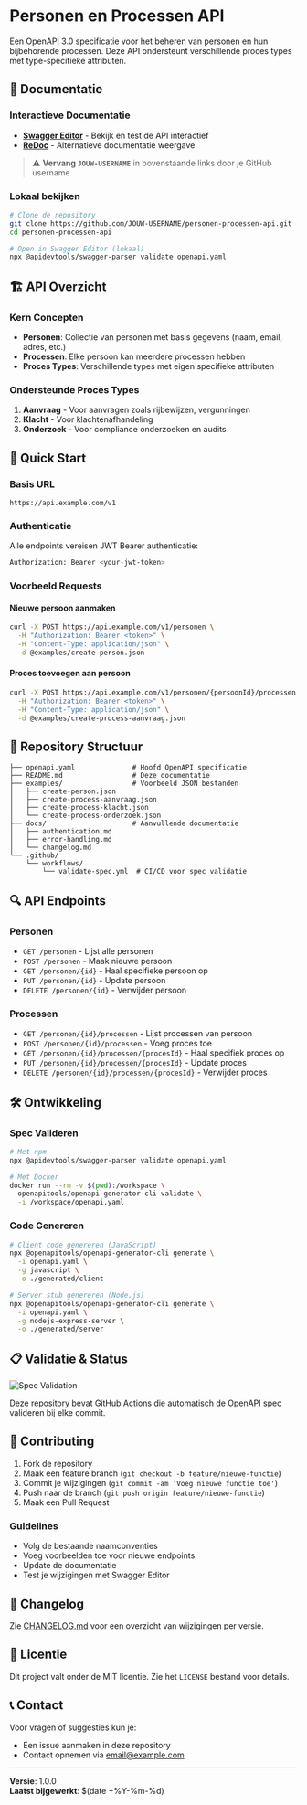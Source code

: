 # Personen en Processen API

Een OpenAPI 3.0 specificatie voor het beheren van personen en hun bijbehorende processen. Deze API ondersteunt verschillende proces types met type-specifieke attributen.

## 📖 Documentatie

### Interactieve Documentatie
- **[Swagger Editor](https://editor.swagger.io/?url=https://raw.githubusercontent.com/JOUW-USERNAME/personen-processen-api/main/openapi.yaml)** - Bekijk en test de API interactief
- **[ReDoc](https://redocly.github.io/redoc/?url=https://raw.githubusercontent.com/JOUW-USERNAME/personen-processen-api/main/openapi.yaml)** - Alternatieve documentatie weergave

> ⚠️ **Vervang `JOUW-USERNAME`** in bovenstaande links door je GitHub username

### Lokaal bekijken
```bash
# Clone de repository
git clone https://github.com/JOUW-USERNAME/personen-processen-api.git
cd personen-processen-api

# Open in Swagger Editor (lokaal)
npx @apidevtools/swagger-parser validate openapi.yaml
```

## 🏗️ API Overzicht

### Kern Concepten
- **Personen**: Collectie van personen met basis gegevens (naam, email, adres, etc.)
- **Processen**: Elke persoon kan meerdere processen hebben
- **Proces Types**: Verschillende types met eigen specifieke attributen

### Ondersteunde Proces Types
1. **Aanvraag** - Voor aanvragen zoals rijbewijzen, vergunningen
2. **Klacht** - Voor klachtenafhandeling
3. **Onderzoek** - Voor compliance onderzoeken en audits

## 🚀 Quick Start

### Basis URL
```
https://api.example.com/v1
```

### Authenticatie
Alle endpoints vereisen JWT Bearer authenticatie:
```bash
Authorization: Bearer <your-jwt-token>
```

### Voorbeeld Requests

#### Nieuwe persoon aanmaken
```bash
curl -X POST https://api.example.com/v1/personen \
  -H "Authorization: Bearer <token>" \
  -H "Content-Type: application/json" \
  -d @examples/create-person.json
```

#### Proces toevoegen aan persoon
```bash
curl -X POST https://api.example.com/v1/personen/{persoonId}/processen \
  -H "Authorization: Bearer <token>" \
  -H "Content-Type: application/json" \
  -d @examples/create-process-aanvraag.json
```

## 📁 Repository Structuur

```
├── openapi.yaml              # Hoofd OpenAPI specificatie
├── README.md                 # Deze documentatie
├── examples/                 # Voorbeeld JSON bestanden
│   ├── create-person.json
│   ├── create-process-aanvraag.json
│   ├── create-process-klacht.json
│   └── create-process-onderzoek.json
├── docs/                     # Aanvullende documentatie
│   ├── authentication.md
│   ├── error-handling.md
│   └── changelog.md
└── .github/
    └── workflows/
        └── validate-spec.yml  # CI/CD voor spec validatie
```

## 🔍 API Endpoints

### Personen
- `GET /personen` - Lijst alle personen
- `POST /personen` - Maak nieuwe persoon
- `GET /personen/{id}` - Haal specifieke persoon op
- `PUT /personen/{id}` - Update persoon
- `DELETE /personen/{id}` - Verwijder persoon

### Processen
- `GET /personen/{id}/processen` - Lijst processen van persoon
- `POST /personen/{id}/processen` - Voeg proces toe
- `GET /personen/{id}/processen/{procesId}` - Haal specifiek proces op
- `PUT /personen/{id}/processen/{procesId}` - Update proces
- `DELETE /personen/{id}/processen/{procesId}` - Verwijder proces

## 🛠️ Ontwikkeling

### Spec Valideren
```bash
# Met npm
npx @apidevtools/swagger-parser validate openapi.yaml

# Met Docker
docker run --rm -v $(pwd):/workspace \
  openapitools/openapi-generator-cli validate \
  -i /workspace/openapi.yaml
```

### Code Genereren
```bash
# Client code genereren (JavaScript)
npx @openapitools/openapi-generator-cli generate \
  -i openapi.yaml \
  -g javascript \
  -o ./generated/client

# Server stub genereren (Node.js)
npx @openapitools/openapi-generator-cli generate \
  -i openapi.yaml \
  -g nodejs-express-server \
  -o ./generated/server
```

## 📋 Validatie & Status

![Spec Validation](https://github.com/JOUW-USERNAME/personen-processen-api/workflows/Validate%20OpenAPI%20Spec/badge.svg)

Deze repository bevat GitHub Actions die automatisch de OpenAPI spec valideren bij elke commit.

## 🤝 Contributing

1. Fork de repository
2. Maak een feature branch (`git checkout -b feature/nieuwe-functie`)
3. Commit je wijzigingen (`git commit -am 'Voeg nieuwe functie toe'`)
4. Push naar de branch (`git push origin feature/nieuwe-functie`)
5. Maak een Pull Request

### Guidelines
- Volg de bestaande naamconventies
- Voeg voorbeelden toe voor nieuwe endpoints
- Update de documentatie
- Test je wijzigingen met Swagger Editor

## 📝 Changelog

Zie [CHANGELOG.md](docs/changelog.md) voor een overzicht van wijzigingen per versie.

## 📄 Licentie

Dit project valt onder de MIT licentie. Zie het `LICENSE` bestand voor details.

## 📞 Contact

Voor vragen of suggesties kun je:
- Een issue aanmaken in deze repository
- Contact opnemen via [email@example.com](mailto:email@example.com)

---

**Versie**: 1.0.0  
**Laatst bijgewerkt**: $(date +%Y-%m-%d)